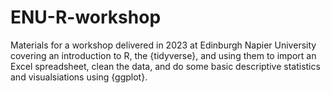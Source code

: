 # ENU-R-workshop
Materials for a workshop delivered in 2023 at Edinburgh Napier University covering an introduction to R, the {tidyverse}, and using them to import an Excel spreadsheet, clean the data, and do some basic descriptive statistics and visualsiations using {ggplot}.
